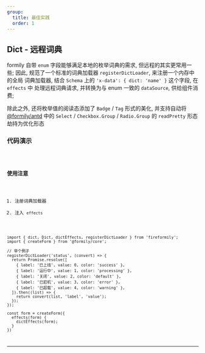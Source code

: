 ```yaml
---
group:
  title: 最佳实践
  order: 1
---
```


## Dict - 远程词典

formily 自带 `enum` 字段能够满足本地的枚举词典的需求, 但远程的其实更常用一些;
因此, 规范了一个标准的词典加载器 `registerDictLoader`, 来注册一个内存中的全局
词典加载器, 结合 `Schema` 上的 `'x-data': { dict: 'name' }` 这个字段, 在 `effects` 中
处理远程词典请求, 并转换为与 enum 一致的 `dataSource`, 供给组件消费;

除此之外, 还将枚举值的阅读态添加了 `Badge` / `Tag` 形式的美化, 并支持自动将 [@formily/antd](https://antd.formilyjs.org/zh-CN/components)
中的 `Select` / `Checkbox.Group` / `Radio.Group` 的 `readPretty` 形态劫持为优化形态



### 代码演示

<code src="../../components/Dict/demos/DictDemo.tsx" />

### 使用注意

1. 注册词典加载器
2. 注入 `effects`

```tsx pure
import { dict, Dict, dictEffects, registerDictLoader } from 'fireformily';
import { createForm } from '@formily/core';

// 举个例子
registerDictLoader('status', (convert) => {
  return Promise.resolve([
    { label: '已上线', value: 0, color: 'success' },
    { label: '运行中', value: 1, color: 'processing' },
    { label: '关闭', value: 2, color: 'default' },
    { label: '已宕机', value: 3, color: 'error' },
    { label: '已超载', value: 4, color: 'warning' },
  ]).then((list) => {
    return convert(list, 'label', 'value');
  });
});

const form = createForm({
  effects(form) {
    dictEffects(form);
  }
})

```
<hr />
